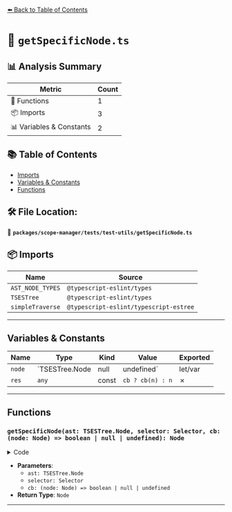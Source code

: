 [⬅️ Back to Table of Contents](../../../../index.md)

# 📄 `getSpecificNode.ts`

## 📊 Analysis Summary

| Metric | Count |
|--------|-------|
| 🔧 Functions | 1 |
| 📦 Imports | 3 |
| 📊 Variables & Constants | 2 |

## 📚 Table of Contents

- [Imports](#imports)
- [Variables & Constants](#variables-constants)
- [Functions](#functions)

## 🛠️ File Location:
📂 **`packages/scope-manager/tests/test-utils/getSpecificNode.ts`**

## 📦 Imports

| Name | Source |
|------|--------|
| `AST_NODE_TYPES` | `@typescript-eslint/types` |
| `TSESTree` | `@typescript-eslint/types` |
| `simpleTraverse` | `@typescript-eslint/typescript-estree` |


---

## Variables & Constants

| Name | Type | Kind | Value | Exported |
|------|------|------|-------|----------|
| `node` | `TSESTree.Node | null | undefined` | let/var | `null` | ✗ |
| `res` | `any` | const | `cb ? cb(n) : n` | ✗ |


---

## Functions

### `getSpecificNode(ast: TSESTree.Node, selector: Selector, cb: (node: Node) => boolean | null | undefined): Node`

<details><summary>Code</summary>

```ts
export function getSpecificNode<
  Selector extends AST_NODE_TYPES,
  Node extends Extract<TSESTree.Node, { type: Selector }>,
>(
  ast: TSESTree.Node,
  selector: Selector,
  cb?: (node: Node) => boolean | null | undefined,
): Node;
```
</details>

- **Parameters**:
  - `ast: TSESTree.Node`
  - `selector: Selector`
  - `cb: (node: Node) => boolean | null | undefined`
- **Return Type**: `Node`

---
